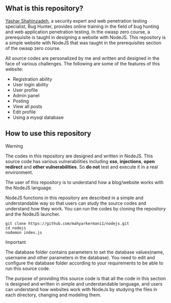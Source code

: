 ## What is this repository?

[Yashar Shahinzadeh](https://voorivex.academy/class/), a security expert and web penetration testing specialist, Bug Hunter, provides online training in the field of bug hunting and web application penetration testing.
In the owasp zero course, a prerequisite is taught in designing a website with NodeJS.
This repository is a simple website with NodeJS that was taught in the prerequisites section of the owasp zero course.

All source codes are personalized by me and written and designed in the face of various challenges.
The following are some of the features of this website:

 - Registration ability
 - User login ability
 - User profile
 - Admin panel
 - Posting
 - View all posts
 - Edit profile
 - Using a mysql database


## How to use this repository

> [!WARNING]
> The codes in this repository are designed and written in NodeJS. This source code has various vulnerabilities including **xss**, **injections**, **open redirect** and **other vulnerabilities**. So **do not** test and execute it in a real environment.

The user of this repository is to understand how a blog/website works with the NodeJS language.

NodeJS functions in this repository are described in a simple and understandable way so that users can study the source codes and understand how they work. You can run the codes by cloning the repository and the NodeJS launcher.

    git clone https://github.com/mahyarkermani1/nodejs.git
    cd nodejs
    nodemon index.js

> [!IMPORTANT]
> The database folder contains parameters to set the database values ​​(name, username and other parameters in the database). You need to edit and configure the database folder according to your requirements to be able to run this source code.

The purpose of providing this source code is that all the code in this section is designed and written in simple and understandable language, and users can understand how websites work with NodeJs by studying the files in each directory, changing and modeling them.

